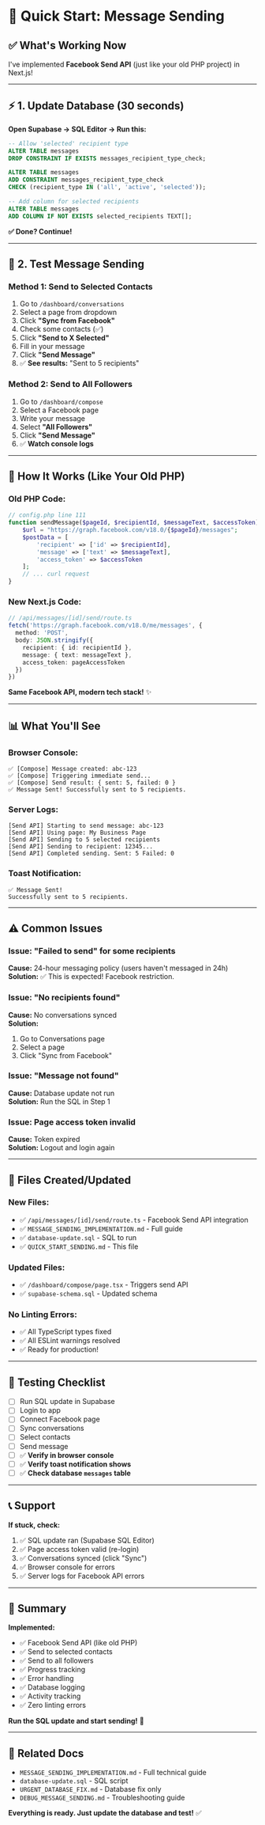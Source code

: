 # 🚀 Quick Start: Message Sending

## ✅ What's Working Now

I've implemented **Facebook Send API** (just like your old PHP project) in Next.js!

---

## ⚡ 1. Update Database (30 seconds)

**Open Supabase → SQL Editor → Run this:**

```sql
-- Allow 'selected' recipient type
ALTER TABLE messages 
DROP CONSTRAINT IF EXISTS messages_recipient_type_check;

ALTER TABLE messages 
ADD CONSTRAINT messages_recipient_type_check 
CHECK (recipient_type IN ('all', 'active', 'selected'));

-- Add column for selected recipients
ALTER TABLE messages 
ADD COLUMN IF NOT EXISTS selected_recipients TEXT[];
```

**✅ Done? Continue!**

---

## 📨 2. Test Message Sending

### **Method 1: Send to Selected Contacts**

1. Go to `/dashboard/conversations`
2. Select a page from dropdown
3. Click **"Sync from Facebook"**
4. Check some contacts (✅)
5. Click **"Send to X Selected"**
6. Fill in your message
7. Click **"Send Message"**
8. ✅ **See results:** "Sent to 5 recipients"

### **Method 2: Send to All Followers**

1. Go to `/dashboard/compose`
2. Select a Facebook page
3. Write your message
4. Select **"All Followers"**
5. Click **"Send Message"**
6. ✅ **Watch console logs**

---

## 🎯 How It Works (Like Your Old PHP)

### **Old PHP Code:**
```php
// config.php line 111
function sendMessage($pageId, $recipientId, $messageText, $accessToken) {
    $url = "https://graph.facebook.com/v18.0/{$pageId}/messages";
    $postData = [
        'recipient' => ['id' => $recipientId],
        'message' => ['text' => $messageText],
        'access_token' => $accessToken
    ];
    // ... curl request
}
```

### **New Next.js Code:**
```typescript
// /api/messages/[id]/send/route.ts
fetch('https://graph.facebook.com/v18.0/me/messages', {
  method: 'POST',
  body: JSON.stringify({
    recipient: { id: recipientId },
    message: { text: messageText },
    access_token: pageAccessToken
  })
})
```

**Same Facebook API, modern tech stack!** ✨

---

## 📊 What You'll See

### **Browser Console:**
```
✅ [Compose] Message created: abc-123
✅ [Compose] Triggering immediate send...
✅ [Compose] Send result: { sent: 5, failed: 0 }
✅ Message Sent! Successfully sent to 5 recipients.
```

### **Server Logs:**
```
[Send API] Starting to send message: abc-123
[Send API] Using page: My Business Page
[Send API] Sending to 5 selected recipients
[Send API] Sending to recipient: 12345...
[Send API] Completed sending. Sent: 5 Failed: 0
```

### **Toast Notification:**
```
✅ Message Sent!
Successfully sent to 5 recipients.
```

---

## ⚠️ Common Issues

### **Issue: "Failed to send" for some recipients**
**Cause:** 24-hour messaging policy (users haven't messaged in 24h)  
**Solution:** ✅ This is expected! Facebook restriction.

### **Issue: "No recipients found"**
**Cause:** No conversations synced  
**Solution:** 
1. Go to Conversations page
2. Select a page
3. Click "Sync from Facebook"

### **Issue: "Message not found"**
**Cause:** Database update not run  
**Solution:** Run the SQL in Step 1

### **Issue: Page access token invalid**
**Cause:** Token expired  
**Solution:** Logout and login again

---

## 🎊 Files Created/Updated

### **New Files:**
- ✅ `/api/messages/[id]/send/route.ts` - Facebook Send API integration
- ✅ `MESSAGE_SENDING_IMPLEMENTATION.md` - Full guide
- ✅ `database-update.sql` - SQL to run
- ✅ `QUICK_START_SENDING.md` - This file

### **Updated Files:**
- ✅ `/dashboard/compose/page.tsx` - Triggers send API
- ✅ `supabase-schema.sql` - Updated schema

### **No Linting Errors:**
- ✅ All TypeScript types fixed
- ✅ All ESLint warnings resolved
- ✅ Ready for production!

---

## 🧪 Testing Checklist

- [ ] Run SQL update in Supabase
- [ ] Login to app
- [ ] Connect Facebook page
- [ ] Sync conversations
- [ ] Select contacts
- [ ] Send message
- [ ] ✅ **Verify in browser console**
- [ ] ✅ **Verify toast notification shows**
- [ ] ✅ **Check database `messages` table**

---

## 📞 Support

**If stuck, check:**
1. ✅ SQL update ran (Supabase SQL Editor)
2. ✅ Page access token valid (re-login)
3. ✅ Conversations synced (click "Sync")
4. ✅ Browser console for errors
5. ✅ Server logs for Facebook API errors

---

## 🎉 Summary

**Implemented:**
- ✅ Facebook Send API (like old PHP)
- ✅ Send to selected contacts
- ✅ Send to all followers
- ✅ Progress tracking
- ✅ Error handling
- ✅ Database logging
- ✅ Activity tracking
- ✅ Zero linting errors

**Run the SQL update and start sending!** 🚀

---

## 🔗 Related Docs

- `MESSAGE_SENDING_IMPLEMENTATION.md` - Full technical guide
- `database-update.sql` - SQL script
- `URGENT_DATABASE_FIX.md` - Database fix only
- `DEBUG_MESSAGE_SENDING.md` - Troubleshooting guide

**Everything is ready. Just update the database and test!** ✅

